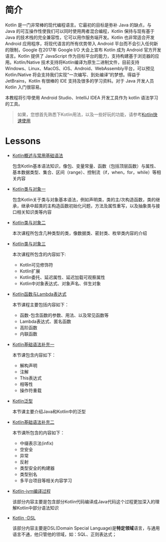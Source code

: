 # 简介
Kotlin 是一门非常棒的现代编程语言。它最初的目标是弥补 Java 的缺点，与 Java 的可互操作性使我们可以同时使用两者混合编程，Kotlin 保持与现有基于 Java 的技术栈的完全兼容性，它可以用作服务端开发。Kotlin 也非常适合开发 Android 应用程序，将现代语言的所有优势带入 Android 平台而不会引入任何新的限制，Google 在2017年 Google I/O 大会上宣布 Kotlin 成为 Android 官方开发语言。Kotlin 提供了 JavaScript 作为目标平台的能力，支持构建基于浏览器的应用。Kotlin/Native 技术支持将Kotlin编译为原生二进制文件，目前支持Windows、Linux、MacOS、iOS、Android、WebAssembly平台，可以预见 Kotlin/Native 将会支持我们实现“一次编写、到处编译”的梦想。得益于 JetBrains，Kotlin 有很棒的 IDE 支持及很多的学习资料。对于 Java 开发人员 Kotlin 入门很容易。


本教程将引导使用 Android Studio、IntelliJ IDEA 开发工具作为 kotlin 语法学习的工具。


>如果，您想首先熟悉下Kotlin用法，以及一些好玩的功能，请参考[Kotlin快速使用](/Kotlin快速使用.md)


# Lessons

+ [Kotlin概述与常用基础语法](/overview/1.Kotlin概述与常用基础语法_v1.1.md)  

  包含Kotlin基本语法知识，像包、变量常量、函数（包括顶层函数）与属性、基本数据类型、集合、区间（range）、控制流（if，when，for，while）等相关内容

+ [Kotlin类与对象一](/overview/2.Kotlin类与对象一.md)  

  包含Kotlin关于类与对象基本语法，例如声明类，类的主/次构造函数，类的继承，继承中超类的主构造函数初始化问题，方法及属性重写，以及抽象类与接口相关知识类等内容

+ [Kotlin类与对象二](/overview/3.Kotlin类与对象二.md)  

  本次课程所包含几种类型的类，像数据类、密封类、枚举类内容的介绍

+ [Kotlin类与对象三](/overview/4.Kotlin类与对象三.md)  

  本次课程所包含的内容如下:  
   + Kotlin可见修饰符
   + Kotlin扩展
   + Kotlin委托、延迟属性、延迟加载可观察属性
   + Kotlin中对象表达式、对象声名、伴生对象

+ [Kotlin函数与Lambda表达式](/overview/5.Kotlin函数与Lambda表达式.md)  

  本节课程主要包括内容如下：  
   + 函数-包含函数的参数、用法、以及常见函数等
   + Lambda表达式、匿名函数
   + 高阶函数
   + 内联函数

+ [Kotlin基础语法补充一](/overview/6.Kotlin基础语法补充一.md)  

  本节课包含内容如下：  
   + 解构声明
   + 注解
   + This表达式
   + 相等性
   + 操作符重载

+ [Kotlin泛型](/overview/7.Kotlin泛型.md)  

  本节课主要介绍Java和Kotlin中的泛型

* [Kotlin基础语法补充二](/overview/8.Kotlin基础语法补充二.md)  

  本节课所包含的内容如下：  
   + 中缀表示法(infix)
   + 空安全
   + 异常
   + 反射
   + 类型安全的构建器
   + 类型别名
   + 多平台项目等相关内容学习


* [Kotlin-jvm编译过程](/overview/9.Kotlin-jvm编译过程.md)  

  该部分内容主要是包含部分Kotlin代码编译成Java代码这个过程更加深入的理解Kotlin中部分语法知识

* [Kotlin -DSL](/overview/10.Kotlin-DSL.md)  

  该部分内容主要是DSL(Domain Special Language)是**特定领域**语言，与通用语言不通，他只管他的领域，如：SQL、正则表达式；
